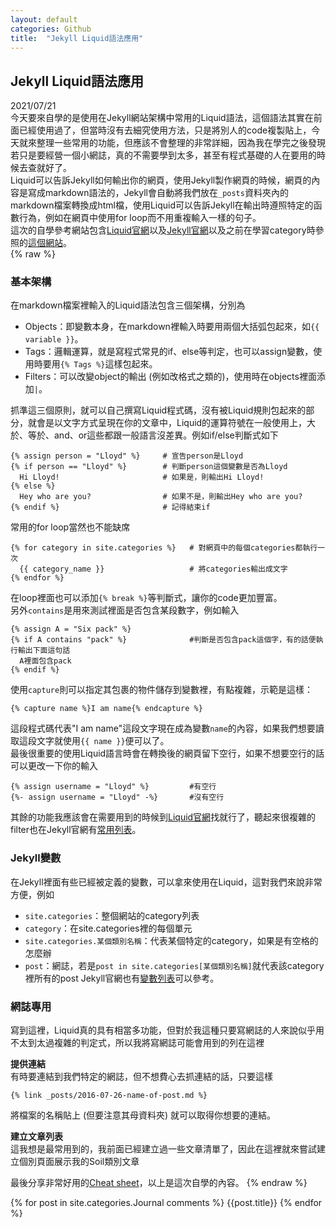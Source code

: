 ```yaml
---
layout: default
categories: Github
title:  "Jekyll Liquid語法應用"
---
```

## Jekyll Liquid語法應用  
2021/07/21  
今天要來自學的是使用在Jekyll網站架構中常用的Liquid語法，這個語法其實在前面已經使用過了，但當時沒有去細究使用方法，只是將別人的code複製貼上，今天就來整理一些常用的功能，但應該不會整理的非常詳細，因為我在學完之後發現若只是要經營一個小網誌，真的不需要學到太多，甚至有程式基礎的人在要用的時候去查就好了。  
Liquid可以告訴Jekyll如何輸出你的網頁，使用Jekyll製作網頁的時候，網頁的內容是寫成markdown語法的，Jekyll會自動將我們放在`_posts`資料夾內的markdown檔案轉換成html檔，使用Liquid可以告訴Jekyll在輸出時遵照特定的函數行為，例如在網頁中使用for loop而不用重複輸入一樣的句子。  
這次的自學參考網站包含<a href="https://shopify.github.io/liquid/" target="_blank">Liquid官網</a>以及<a href="https://jekyllrb.com/docs/liquid/" target="_blank">Jekyll官網</a>以及之前在學習category時參照的<a href="https://blog.webjeda.com/jekyll-categories/" target="_blank">這個網站</a>。  
{% raw %}
### 基本架構  
在markdown檔案裡輸入的Liquid語法包含三個架構，分別為
- Objects：即變數本身，在markdown裡輸入時要用兩個大括弧包起來，如`{{ variable }}`。
- Tags：邏輯運算，就是寫程式常見的if、else等判定，也可以assign變數，使用時要用`{% Tags %}`這樣包起來。
- Filters：可以改變object的輸出 (例如改格式之類的)，使用時在objects裡面添加`|`。
  
抓準這三個原則，就可以自己撰寫Liquid程式碼，沒有被Liquid規則包起來的部分，就會是以文字方式呈現在你的文章中，Liquid的運算符號在一般使用上，大於、等於、and、or這些都跟一般語言沒差異。例如if/else判斷式如下  
```
{% assign person = "Lloyd" %}     # 宣告person是Lloyd
{% if person == "Lloyd" %}        # 判斷person這個變數是否為Lloyd
  Hi Lloyd!                       # 如果是，則輸出Hi Lloyd!
{% else %}                        
  Hey who are you?                # 如果不是，則輸出Hey who are you?
{% endif %}                       # 記得結束if
```
常用的for loop當然也不能缺席  
```
{% for category in site.categories %}   # 對網頁中的每個categories都執行一次
  {{ category_name }}                   # 將categories輸出成文字
{% endfor %}
```
在loop裡面也可以添加`{% break %}`等判斷式，讓你的code更加豐富。  
另外`contains`是用來測試裡面是否包含某段數字，例如輸入
```  
{% assign A = "Six pack" %}
{% if A contains "pack" %}              #判斷是否包含pack這個字，有的話便執行輸出下面這句話
  A裡面包含pack
{% endif %}
```
使用`capture`則可以指定其包裹的物件儲存到變數裡，有點複雜，示範是這樣：
```
{% capture name %}I am name{% endcapture %}
```
這段程式碼代表"I am name"這段文字現在成為變數`name`的內容，如果我們想要讀取這段文字就使用`{{ name }}`便可以了。  
最後很重要的使用Liquid語言時會在轉換後的網頁留下空行，如果不想要空行的話可以更改一下你的輸入
```
{% assign username = "Lloyd" %}         #有空行
{%- assign username = "Lloyd" -%}       #沒有空行
```  
其餘的功能我應該會在需要用到的時候到<a href="https://shopify.github.io/liquid/" target="_blank">Liquid官網</a>找就行了，聽起來很複雜的filter也在Jekyll官網有<a href="https://jekyllrb.com/docs/liquid/filters/" target="_blank">常用列表</a>。    
  
### Jekyll變數  
在Jekyll裡面有些已經被定義的變數，可以拿來使用在Liquid，這對我們來說非常方便，例如
- `site.categories`：整個網站的category列表
- `category`：在site.categories裡的每個單元
- `site.categories.某個類別名稱`：代表某個特定的category，如果是有空格的怎麼辦
- `post`：網誌，若是`post in site.categories[某個類別名稱]`就代表該category裡所有的post
Jekyll官網也有<a href="https://jekyllrb.com/docs/variables/#page-variables" target="_blank">變數列表</a>可以參考。  

### 網誌專用  
寫到這裡，Liquid真的具有相當多功能，但對於我這種只要寫網誌的人來說似乎用不太到太過複雜的判定式，所以我將寫網誌可能會用到的列在這裡  
  
**提供連結**  
有時要連結到我們特定的網誌，但不想費心去抓連結的話，只要這樣
```
{% link _posts/2016-07-26-name-of-post.md %}
```
將檔案的名稱貼上 (但要注意其母資料夾) 就可以取得你想要的連結。  
  
**建立文章列表**  
這我想是最常用到的，我前面已經建立過一些文章清單了，因此在這裡就來嘗試建立個別頁面展示我的Soil類別文章



最後分享非常好用的<a href="https://www.shopify.com/partners/shopify-cheat-sheet" target="_blank">Cheat sheet</a>，以上是這次自學的內容。
{% endraw %}


{% for post in site.categories.Journal comments %}
  {{post.title}}
{% endfor %}

